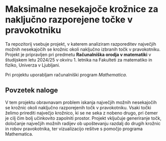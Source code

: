 # Maksimalne nesekajoče krožnice za naključno razporejene točke v pravokotniku
Ta repozitorij vsebuje projekt, v katerem analiziram razporeditev največjih možnih nesekajočih se krožnic okoli naključno izbranih točk v pravokotniku. Projekt je pripravljen pri predmetu **Računalniška orodja v matematiki** v študijskem letu 2024/25 v okviru 1. letnika na Fakulteti za matematiko in fiziko, Univerza v Ljubljani.

Pri projektu uporabljam računalniški program <em>Mathematica</em>.

## Povzetek naloge
V tem projektu obravnavam problem iskanja največjih možnih nesekajočih se krožnic okoli naključno razporejenih točk v pravokotniku. Vsaki točki želimo prirediti največjo krožnico, ki se ne seka z nobeno drugo, pri čemer je cilj čim bolj učinkovito zapolniti prostor. Projekt vključuje generiranje točk, določanje največjih možnih radijev ob upoštevanju razdalj do drugih krožnic in robov pravokotnika, ter vizualizacijo rešitve s pomočjo programa Mathematica.

